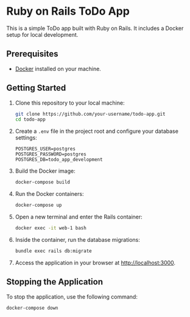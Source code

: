 # Ruby on Rails ToDo App

This is a simple ToDo app built with Ruby on Rails. It includes a Docker setup for local development.

## Prerequisites

- [Docker](https://www.docker.com/products/docker-desktop) installed on your machine.

## Getting Started

1. Clone this repository to your local machine:

    ```bash
    git clone https://github.com/your-username/todo-app.git
    cd todo-app
    ```

2. Create a `.env` file in the project root and configure your database settings:

    ```env
    POSTGRES_USER=postgres
    POSTGRES_PASSWORD=postgres
    POSTGRES_DB=todo_app_development
    ```

3. Build the Docker image:

    ```bash
    docker-compose build
    ```

4. Run the Docker containers:

    ```bash
    docker-compose up
    ```

5. Open a new terminal and enter the Rails container:

    ```bash
    docker exec -it web-1 bash
    ```

6. Inside the container, run the database migrations:

    ```bash
    bundle exec rails db:migrate
    ```

7. Access the application in your browser at [http://localhost:3000](http://localhost:3000).

## Stopping the Application

To stop the application, use the following command:

```bash
docker-compose down
